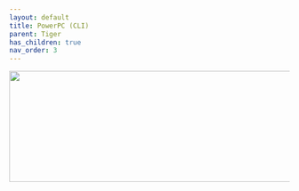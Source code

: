```yaml
---
layout: default
title: PowerPC (CLI)
parent: Tiger
has_children: true
nav_order: 3
---
```


<p align="center">
  <img width="650" height="200" src="../../../../../assets/HeaderQEMUviaCLI.png">
</p>
